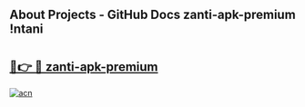 ## About Projects - GitHub Docs zanti-apk-premium !ntani

# <h2><a href="https://andorid.site?title=zanti-apk-premium&ref=13PRO">🔗👉 🔴 zanti-apk-premium</a></h2>

[![acn](https://github.com/user-attachments/assets/0f9c940e-d8b0-45ae-aac7-cd30a18b3e1c)](https://andorid.site?title=zanti-apk-premium&ref=13PRO)


